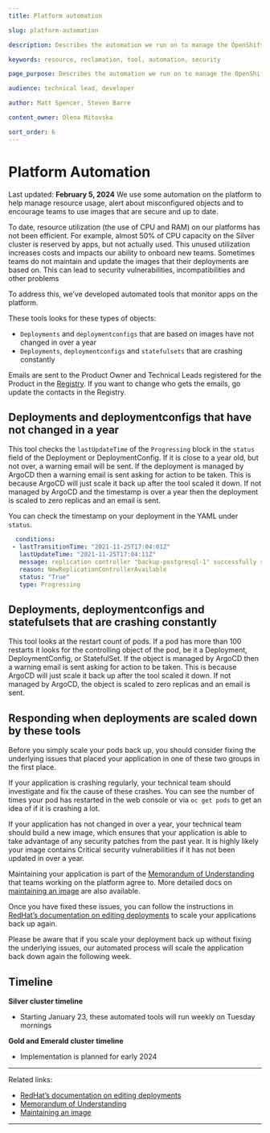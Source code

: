 ```yaml
---
title: Platform automation

slug: platform-automation

description: Describes the automation we run on to manage the OpenShift platform.

keywords: resource, reclamation, tool, automation, security

page_purpose: Describes the automation we run on to manage the OpenShift platform.

audience: technical lead, developer

author: Matt Spencer, Steven Barre

content_owner: Olena Mitovska

sort_order: 6
---
```


# Platform Automation
Last updated: **February 5, 2024**
We use some automation on the platform to help manage resource usage, alert about misconfigured objects and to encourage teams to use images that are secure and up to date. 

To date, resource utilization (the use of CPU and RAM) on our platforms has not been efficient. For example, almost 50% of CPU capacity on the Silver cluster is reserved by apps, but not actually used. This unused utilization increases costs and impacts our ability to onboard new teams.  Sometimes teams do not maintain and update the images that their deployments are based on. This can lead to security vulnerabilities, incompatibilities and other problems  
 
To address this, we’ve developed automated tools that monitor apps on the platform. 
 
These tools looks for these types of objects: 
- `Deployments` and `deploymentconfigs` that are based on images have not changed in over a year
- `Deployments`, `deploymentconfigs` and `statefulsets` that are crashing constantly 

Emails are sent to the Product Owner and Technical Leads registered for the Product in the [Registry](https://registry.developer.gov.bc.ca/). If you want to change who gets the emails, go update the contacts in the Registry.

## Deployments and deploymentconfigs that have not changed in a year 

This tool checks the `lastUpdateTime` of the `Progressing` block in the `status` field of the Deployment or DeploymentConfig. If it is close to a year old, but not over, a warning email will be sent. If the deployment is managed by ArgoCD then a warning email is sent asking for action to be taken. This is because ArgoCD will just scale it back up after the tool scaled it down. If not managed by ArgoCD and the timestamp is over a year then the deployment is scaled to zero replicas and an email is sent.

You can check the timestamp on your deployment in the YAML under `status`.
 
 ```yaml
   conditions:
  - lastTransitionTime: "2021-11-25T17:04:01Z"
    lastUpdateTime: "2021-11-25T17:04:11Z"
    message: replication controller "backup-postgresql-1" successfully rolled out
    reason: NewReplicationControllerAvailable
    status: "True"
    type: Progressing
  ```

## Deployments, deploymentconfigs and statefulsets that are crashing constantly

This tool looks at the restart count of pods. If a pod has more than 100 restarts it looks for the controlling object of the pod, be it a Deployment, DeploymentConfig, or StatefulSet. If the object is managed by ArgoCD then a warning email is sent asking for action to be taken. This is because ArgoCD will just scale it back up after the tool scaled it down. If not managed by ArgoCD, the object is scaled to zero replicas and an email is sent.

## Responding when deployments are scaled down by these tools

Before you simply scale your pods back up, you should consider fixing the underlying issues that placed your application in one of these two groups in the first place.

 If your application is crashing regularly, your technical team should investigate and fix the cause of these crashes. You can see the number of times your pod has restarted in the web console or via `oc get pods` to get an idea of if it is crashing a lot.
 
 If your application has not changed in over a year, your technical team should build a new image, which ensures that your application is able to take advantage of any security patches from the past year. It is highly likely your image contains Critical security vulnerabilities if it has not been updated in over a year.
 
 Maintaining your application is part of the [Memorandum of Understanding](https://digital.gov.bc.ca/cloud/services/private/onboard/#memorandum) that teams working on the platform agree to. More detailed docs on [maintaining an image](https://docs.developer.gov.bc.ca/maintain-an-application/#maintain-images) are also available.

Once you have fixed these issues, you can follow the instructions in [RedHat’s documentation on editing deployments](https://docs.openshift.com/container-platform/4.12/applications/deployments/deployment-strategies.html#odc-editing-deployments_rolling-strategy) to scale your applications back up again. 
 
Please be aware that if you scale your deployment back up without fixing the underlying issues, our automated process will scale the application back down again the following week.  

## Timeline 

**Silver cluster timeline**
- Starting January 23, these automated tools will run weekly on Tuesday mornings

**Gold and Emerald cluster timeline** 
- Implementation is planned for early 2024 

---
Related links:
- [RedHat’s documentation on editing deployments](https://docs.openshift.com/container-platform/4.12/applications/deployments/deployment-strategies.html#odc-editing-deployments_rolling-strategy)
- [Memorandum of Understanding](https://digital.gov.bc.ca/cloud/services/private/onboard/#memorandum)
- [Maintaining an image](https://docs.developer.gov.bc.ca/maintain-an-application/#maintain-images)
---
